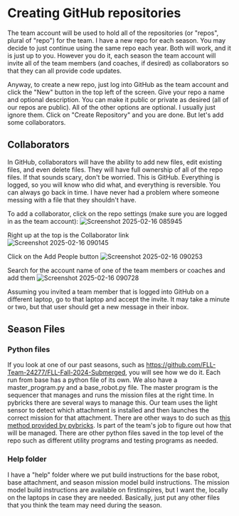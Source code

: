 # Creating GitHub repositories

The team account will be used to hold all of the repositories (or "repos", plural of "repo") for the team. I have a new repo for each season. You may decide to just continue using the same repo each year. Both will work, and it is just up to you. However you do it, each season the team account will invite all of the team members (and coaches, if desired) as collaborators so that they can all provide code updates.

Anyway, to create a new repo, just log into GitHub as the team account and click the "New" button in the top left of the screen. Give your repo a name and optional description. You can make it public or private as desired (all of our repos are public). All of the other options are optional. I usually just ignore them. Click on "Create Repository" and you are done. But let's add some collaborators.

## Collaborators
In GitHub, collaborators will have the ability to add new files, edit existing files, and even delete files. They will have full ownership of all of the repo files. If that sounds scary, don't be worried. This is GitHub. Everything is logged, so you will know who did what, and everything is reversible. You can always go back in time. I have never had a problem where someone messing with a file that they shouldn't have. 

To add a collaborator, click on the repo settings (make sure you are logged in as the team account):
![Screenshot 2025-02-16 085945](https://github.com/user-attachments/assets/dc9ae865-7729-44c4-a920-393ae7218860)

Right up at the top is the Collaborator link
![Screenshot 2025-02-16 090145](https://github.com/user-attachments/assets/745b5865-04dc-4877-8015-5bf49565e3ba)

Click on the Add People button
![Screenshot 2025-02-16 090253](https://github.com/user-attachments/assets/d8037a20-5f1d-46df-a9f3-957e79f1c981)

Search for the account name of one of the team members or coaches and add them
![Screenshot 2025-02-16 090728](https://github.com/user-attachments/assets/88da1796-94b5-4df1-ba58-464f48d87d7b)

Assuming you invited a team member that is logged into GitHub on a different laptop, go to that laptop and accept the invite. It may take a minute or two, but that user should get a new message in their inbox.


## Season Files
### Python files
If you look at one of our past seasons, such as https://github.com/FLL-Team-24277/FLL-Fall-2024-Submerged, you will see how we do it. Each run from base has a python file of its own. We also have a master_program.py and a base_robot.py file. The master program is the sequencer that manages and runs the mission files at the right time. In pybricks there are several ways to manage this. Our team uses the light sensor to detect which attachment is installed and then launches the correct mission for that attachment. There are other ways to do such as [this method provided by pybricks](https://docs.pybricks.com/en/stable/tools/index.html#pybricks.tools.hub_menu). Is part of the team's job to figure out how that will be managed. There are other python files saved in the top level of the repo such as different utility programs and testing programs as needed.

### Help folder
I have a "help" folder where we put build instructions for the base robot, base attachment, and season mission model build instructions. The mission model build instructions are available on firstinspires, but I want the, locally on the laptops in case they are needed. Basically, just put any other files that you think the team may need during the season.
